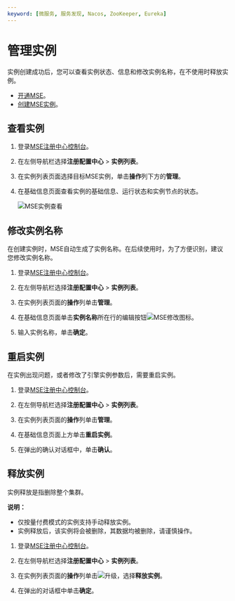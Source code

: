 ```yaml
---
keyword: [微服务, 服务发现, Nacos, ZooKeeper, Eureka]
---
```


# 管理实例

实例创建成功后，您可以查看实例状态、信息和修改实例名称，在不使用时释放实例。

-   [开通MSE](https://www.aliyun.com/product/mse)。
-   [创建MSE实例](/cn.zh-CN/快速入门/微服务注册配置中心/创建ZooKeeper引擎.md)。

## 查看实例

1.  登录[MSE注册中心控制台](https://mse.console.aliyun.com)。

2.  在左侧导航栏选择**注册配置中心** \> **实例列表**。

3.  在实例列表页面选择目标MSE实例，单击**操作**列下方的**管理**。

4.  在基础信息页面查看实例的基础信息、运行状态和实例节点的状态。

    ![MSE实例查看](https://static-aliyun-doc.oss-accelerate.aliyuncs.com/assets/img/zh-CN/6949846161/p51180.png)


## 修改实例名称

在创建实例时，MSE自动生成了实例名称。在后续使用时，为了方便识别，建议您修改实例名称。

1.  登录[MSE注册中心控制台](https://mse.console.aliyun.com)。

2.  在左侧导航栏选择**注册配置中心** \> **实例列表**。

3.  在实例列表页面的**操作**列单击**管理**。

4.  在基础信息页面单击**实例名称**所在行的编辑按钮![MSE修改图标](https://static-aliyun-doc.oss-accelerate.aliyuncs.com/assets/img/zh-CN/3991309951/p51188.png)。

5.  输入实例名称，单击**确定**。


## 重启实例

在实例出现问题，或者修改了引擎实例参数后，需要重启实例。

1.  登录[MSE注册中心控制台](https://mse.console.aliyun.com)。

2.  在左侧导航栏选择**注册配置中心** \> **实例列表**。

3.  在实例列表页面的**操作**列单击**管理**。

4.  在基础信息页面上方单击**重启实例**。

5.  在弹出的确认对话框中，单击**确认**。


## 释放实例

实例释放是指删除整个集群。

**说明：**

-   仅按量付费模式的实例支持手动释放实例。
-   实例释放后，该实例将会被删除，其数据均被删除，请谨慎操作。

1.  登录[MSE注册中心控制台](https://mse.console.aliyun.com)。

2.  在左侧导航栏选择**注册配置中心** \> **实例列表**。

3.  在实例列表页面的**操作**列单击![升级](https://static-aliyun-doc.oss-accelerate.aliyuncs.com/assets/img/zh-CN/6991309951/p143806.png)，选择**释放实例**。

4.  在弹出的对话框中单击**确定**。


